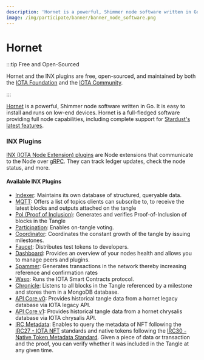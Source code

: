 ```yaml
---
description: 'Hornet is a powerful, Shimmer node software written in Go. It is easy to install and runs on low-end devices.'
image: /img/participate/banner/banner_node_software.png
---
```


# Hornet

:::tip Free and Open-Sourced

Hornet and the INX plugins are free, open-sourced, and maintained by both the [IOTA Foundation](https://www.iota.org/)
and
the [IOTA Community](https://wiki.iota.org/shimmer/community/the-community/how-to-support/).

:::

[Hornet](https://wiki.iota.org/shimmer/hornet/welcome) is a powerful, Shimmer node software written in Go. It is easy to
install and runs on low-end devices. Hornet is a full-fledged software providing
full node capabilities, including complete support for [Stardust's latest features](../introduction.md).

### INX Plugins

[INX (IOTA Node Extension) plugins](https://github.com/iotaledger/inx) are Node extensions that communicate to the Node
over [gRPC](https://grpc.io). They can track ledger updates, check the node status, and more.

#### Available INX Plugins

- [Indexer](https://wiki.iota.org/shimmer/inx-indexer/welcome/): Maintains its own database of structured, queryable data.
- [MQTT](https://wiki.iota.org/shimmer/inx-mqtt/welcome/): Offers a list of topics clients can subscribe to, to receive the latest blocks and outputs attached on the tangle
- [PoI (Proof of Inclusion)](https://wiki.iota.org/shimmer/inx-poi/welcome/): Generates and verifies Proof-of-Inclusion of blocks in the Tangle
- [Participation](https://wiki.iota.org/shimmer/inx-participation/welcome/): Enables on-tangle voting.
- [Coordinator](https://wiki.iota.org/shimmer/inx-coordinator/welcome/): Coordinates the constant growth of the tangle by issuing milestones.
- [Faucet](https://wiki.iota.org/shimmer/inx-faucet/welcome/): Distributes test tokens to developers.
- [Dashboard](https://wiki.iota.org/shimmer/inx-dashboard/welcome/): Provides an overview of your nodes health and allows you to manage peers and plugins.
- [Spammer](https://wiki.iota.org/shimmer/inx-spammer/welcome/): Generates transactions in the network thereby increasing reference and confirmation rates
- [Wasp](https://wiki.iota.org/shimmer/smart-contracts/guide/chains_and_nodes/running-a-node/): Runs the IOTA Smart Contracts protocol.
- [Chronicle](https://wiki.iota.org/shimmer/chronicle/welcome/): Listens to all blocks in the Tangle referenced by a milestone and stores them in a MongoDB database.
- [API Core v0](https://wiki.iota.org/shimmer/inx-api-core-v0/welcome/): Provides historical tangle data from a hornet legacy database via IOTA legacy API.
- [API Core v1](https://wiki.iota.org/shimmer/inx-api-core-v1/welcome/): Provides historical tangle data from a hornet chrysalis database via IOTA chrysalis API.
- [IRC Metadata](https://wiki.iota.org/shimmer/inx-irc-metadata/welcome/): Enables to query the metadata of NFT following the [IRC27 - IOTA NFT](https://github.com/iotaledger/tips/blob/main/tips/TIP-0027/tip-0027.md) standards and native tokens following the [IRC30 - Native Token Metadata Standard](https://github.com/iotaledger/tips/blob/main/tips/TIP-0030/tip-0030.md). Given a piece of data or transaction and the proof, you can verify whether it was included in the Tangle at any given time.
